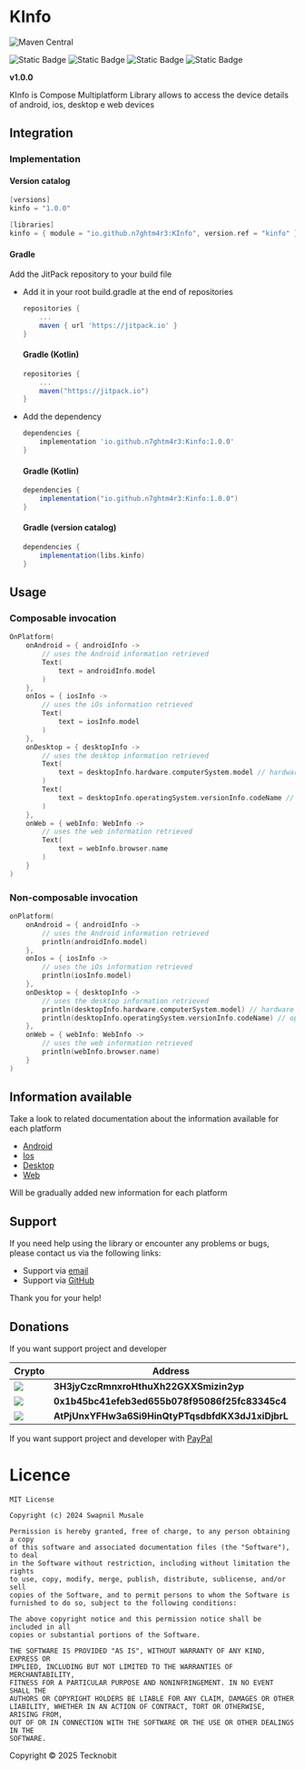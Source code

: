 # KInfo

![Maven Central](https://img.shields.io/maven-central/v/io.github.n7ghtm4r3/KInfo.svg?label=Maven%20Central)

![Static Badge](https://img.shields.io/badge/android-4280511051?link=https%3A%2F%2Fplay.google.com%2Fstore%2Fapps%2Fdetails%3Fid%3Dcom.tecknobit.ametista)
![Static Badge](https://img.shields.io/badge/ios-445E91?link=https%3A%2F%2Fimg.shields.io%2Fbadge%2Fandroid-4280511051)
![Static Badge](https://img.shields.io/badge/desktop-006874?link=https%3A%2F%2Fimg.shields.io%2Fbadge%2Fandroid-4280511051)
![Static Badge](https://img.shields.io/badge/wasmjs-834C74?link=https%3A%2F%2Fimg.shields.io%2Fbadge%2Fandroid-4280511051)

**v1.0.0**

KInfo is Compose Multiplatform Library allows to access the device details of android, ios, desktop e web devices 

## Integration

### Implementation

#### Version catalog

```gradle
[versions]
kinfo = "1.0.0"

[libraries]
kinfo = { module = "io.github.n7ghtm4r3:KInfo", version.ref = "kinfo" } 
```

#### Gradle

Add the JitPack repository to your build file

- Add it in your root build.gradle at the end of repositories

    ```gradle
    repositories {
        ...
        maven { url 'https://jitpack.io' }
    }
    ```

  #### Gradle (Kotlin)

    ```gradle
    repositories {
        ...
        maven("https://jitpack.io")
    }
    ```

- Add the dependency

    ```gradle
    dependencies {
        implementation 'io.github.n7ghtm4r3:Kinfo:1.0.0'
    }
    ```

  #### Gradle (Kotlin)

    ```gradle
    dependencies {
        implementation("io.github.n7ghtm4r3:Kinfo:1.0.0")
    }
    ```

  #### Gradle (version catalog)

    ```gradle
    dependencies {
        implementation(libs.kinfo)
    }
    ```
  
## Usage

### Composable invocation

```kotlin
OnPlatform(
    onAndroid = { androidInfo ->
        // uses the Android information retrieved
        Text(
            text = androidInfo.model
        )
    },
    onIos = { iosInfo ->
        // uses the iOs information retrieved
        Text(
            text = iosInfo.model
        )
    },
    onDesktop = { desktopInfo ->
        // uses the desktop information retrieved
        Text(
            text = desktopInfo.hardware.computerSystem.model // hardware information
        )
        Text(
            text = desktopInfo.operatingSystem.versionInfo.codeName // operating system information
        )
    },
    onWeb = { webInfo: WebInfo ->
        // uses the web information retrieved
        Text(
            text = webInfo.browser.name
        )
    }
)
```

### Non-composable invocation

```kotlin
onPlatform(
    onAndroid = { androidInfo ->
        // uses the Android information retrieved
        println(androidInfo.model)
    },
    onIos = { iosInfo ->
        // uses the iOs information retrieved
        println(iosInfo.model)
    },
    onDesktop = { desktopInfo ->
        // uses the desktop information retrieved
        println(desktopInfo.hardware.computerSystem.model) // hardware information
        println(desktopInfo.operatingSystem.versionInfo.codeName) // operating system information
    },
    onWeb = { webInfo: WebInfo ->
        // uses the web information retrieved
        println(webInfo.browser.name)
    }
)
```

## Information available

Take a look to related documentation about the information available for each platform

- [Android](documd/AndroidInfo.md)
- [Ios](documd/IosInfo.md)
- [Desktop](documd/DesktopInfo.md)
- [Web](documd/WebInfo.md)

Will be gradually added new information for each platform 

## Support

If you need help using the library or encounter any problems or bugs, please contact us via the
following links:

- Support via <a href="mailto:infotecknobitcompany@gmail.com">email</a>
- Support via <a href="https://github.com/N7ghtm4r3/KInfo/issues/new">GitHub</a>

Thank you for your help!

## Donations

If you want support project and developer

| Crypto                                                                                              | Address                                          | Network  |
|-----------------------------------------------------------------------------------------------------|--------------------------------------------------|----------|
| ![](https://img.shields.io/badge/Bitcoin-000000?style=for-the-badge&logo=bitcoin&logoColor=white)   | **3H3jyCzcRmnxroHthuXh22GXXSmizin2yp**           | Bitcoin  |
| ![](https://img.shields.io/badge/Ethereum-3C3C3D?style=for-the-badge&logo=Ethereum&logoColor=white) | **0x1b45bc41efeb3ed655b078f95086f25fc83345c4**   | Ethereum |
| ![](https://img.shields.io/badge/Solana-000?style=for-the-badge&logo=Solana&logoColor=9945FF)       | **AtPjUnxYFHw3a6Si9HinQtyPTqsdbfdKX3dJ1xiDjbrL** | Solana   |

If you want support project and developer
with <a href="https://www.paypal.com/donate/?hosted_button_id=5QMN5UQH7LDT4">PayPal</a>

# Licence

```
MIT License

Copyright (c) 2024 Swapnil Musale

Permission is hereby granted, free of charge, to any person obtaining a copy
of this software and associated documentation files (the "Software"), to deal
in the Software without restriction, including without limitation the rights
to use, copy, modify, merge, publish, distribute, sublicense, and/or sell
copies of the Software, and to permit persons to whom the Software is
furnished to do so, subject to the following conditions:

The above copyright notice and this permission notice shall be included in all
copies or substantial portions of the Software.

THE SOFTWARE IS PROVIDED "AS IS", WITHOUT WARRANTY OF ANY KIND, EXPRESS OR
IMPLIED, INCLUDING BUT NOT LIMITED TO THE WARRANTIES OF MERCHANTABILITY,
FITNESS FOR A PARTICULAR PURPOSE AND NONINFRINGEMENT. IN NO EVENT SHALL THE
AUTHORS OR COPYRIGHT HOLDERS BE LIABLE FOR ANY CLAIM, DAMAGES OR OTHER
LIABILITY, WHETHER IN AN ACTION OF CONTRACT, TORT OR OTHERWISE, ARISING FROM,
OUT OF OR IN CONNECTION WITH THE SOFTWARE OR THE USE OR OTHER DEALINGS IN THE
SOFTWARE.
```

Copyright © 2025 Tecknobit

